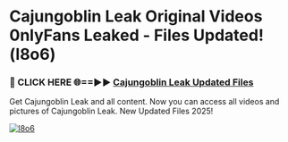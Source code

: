 # Cajungoblin Leak Original Videos 0nlyFans Leaked - Files Updated! (l8o6)

<h3>🔴 CLICK HERE 🌐==►► <a href="https://tinyurl.com/x26r9saj" rel="nofollow">Cajungoblin Leak Updated Files</a></h3>

Get Cajungoblin Leak and all content. Now you can access all videos and pictures of Cajungoblin Leak. New Updated Files 2025!

[![l8o6](https://i.imgur.com/LkgZPqh.gif)](https://tinyurl.com/x26r9saj)
